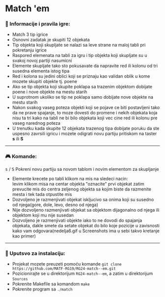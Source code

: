 # Match 'em

### :memo: Informacije i pravila igre:
* Match 3 tip igrice <br>
* Osnovni zadatak je skupiti 12 objekata <br>
* Tip objekta koji skupljate se nalazi sa leve strane na maloj tabli pri pokretanju igrice <br>
* Raspored elemenata na tabli za igru i tip objekta koji skupljate su u svakoj novoj partiji nasumicni <br>
* Elemente skupljate tako sto pokusavate da napravite red ili kolonu od tri susedna elementa istog tipa <br>
* Red i kolona su jedini oblici koji se priznaju kao validan oblik u kome mozete skupiti objekte tj. poene
* Ako se tip objekta koji skupite poklapa sa trazenim objektom dobijate poene i nove objekte na mestu starih <br>
* U suprotnom ukoliko se tip ne poklapa samo dobijate nove objekte na mestu starih <br>
* Nakon svakog vaseg poteza objekti koji se pojave ce biti postavljeni tako da ne prave spajanje, 
to moze dovesti do promene i nekih objekata koja nisu ta tri kako na tabli ne bi bilo objekata koji vec cine red ili kolonu
pre vaseg narednog poteza
* U trenutku kada skupite 12 objekata trazenog tipa dobijate poruku da ste uspesno zavrsili igricu i mozete 
  odigrati novu partiju pritiskom na taster **s** ili **S**
<hr>

### :video_game: Komande:
<kbd>s</kbd> / <kbd>S</kbd> Pokreni novu partiju sa novom tablom i novim elementom za skupljanje <br>
* Elemente krecete po tabli klikom na mis na sledeci nacin: <br>
levim klikom misa na centar objekta "oznacite" prvi objekat zatim prevucite mis do centra zeljenog objekta sa kojim biste da razmenite mesta i tek tada otpustite mis <br> 
* Dozvoljeno je razmenjivati objekat iskljucivo sa onima koji su susedno od njega(gore, dole, levo, desno od njega) <br>
* Nije dozvoljeno razmenjivati objekat sa objektom dijagonalno od njega ili objektom koji mu nije susedan <br> 
* Dozvoljeno je razmenjivati objekte iako to ne dovodi do spajanja objekata, dakle smete da setate objekat do bilo koje pozicije u zavisnosti kako vam odgovara(nedelja6.gif u Screenshots ima u sebi takvo kretanje kao primer)

<hr>

### :wrench: Uputsvo za instalaciju:
* Projekat mozete preuzeti pomoću komande `git clone https://github.com/MATF-RG19/RG24-match--em.git` <br>
* Pozicionirajte se u direktorijum `RG24-match--em`, a zatim u direktorijum `Sources`
* Pokrenite Makefile  sa komandom `make` <br>
* Pokrenite program sa `./match`
